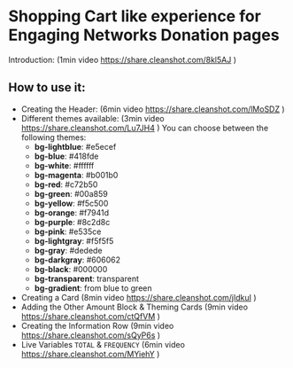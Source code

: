 # Shopping Cart like experience for Engaging Networks Donation pages

Introduction: (1min video https://share.cleanshot.com/8kl5AJ )

## How to use it:

- Creating the Header: (6min video https://share.cleanshot.com/lMoSDZ )
- Different themes available: (3min video https://share.cleanshot.com/Lu7JH4 )
  You can choose between the following themes:
  - **bg-lightblue**: #e5ecef
  - **bg-blue**: #418fde
  - **bg-white**: #ffffff
  - **bg-magenta**: #b001b0
  - **bg-red**: #c72b50
  - **bg-green**: #00a859
  - **bg-yellow**: #f5c500
  - **bg-orange**: #f7941d
  - **bg-purple**: #8c2d8c
  - **bg-pink**: #e535ce
  - **bg-lightgray**: #f5f5f5
  - **bg-gray**: #dedede
  - **bg-darkgray**: #606062
  - **bg-black**: #000000
  - **bg-transparent**: transparent
  - **bg-gradient**: from blue to green
- Creating a Card (8min video https://share.cleanshot.com/jldkuI )
- Adding the Other Amount Block & Theming Cards (9min video https://share.cleanshot.com/ctQfVM )
- Creating the Information Row (9min video https://share.cleanshot.com/sQyP6s )
- Live Variables `TOTAL` & `FREQUENCY` (6min video https://share.cleanshot.com/MYiehY )
